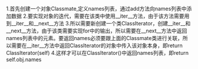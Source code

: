 1.首先创建一个对象Classmate,定义names列表，通过add方法向names列表中添加数据
2.要实现对象的迭代，需要在该类中使用__iter__方法，由于该方法需要用到__iter__和__next__方法
3.所以需要新创建一个类ClassIterator，创建__iter__和__next__方法，由于该类需要实现for中的输出，所以需要在__next__方法中返回names列表中的元素。要返回names必须要跟上面的Classmate类进行关联，所以需要在__iter__方法中返回ClassIterator的对象中传入该对象本身，即return ClassIterator(self)
4.这样才可以在ClassIterator()中返回names列表，即return self.obj.names
